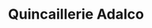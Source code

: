 ---
title: "Quincaillerie Adalco"
url: /urrugne/quincaillerie-adalco/
shop: matériel informatique
---
